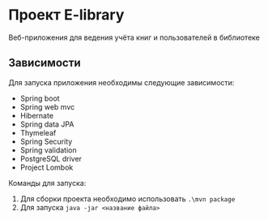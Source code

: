 # Проект E-library
Веб-приложения для ведения учёта книг и пользователей в библиотеке 
## Зависимости
Для запуска приложения необходимы следующие зависимости:
* Spring boot
* Spring web mvc
* Hibernate
* Spring data JPA
* Thymeleaf
* Spring Security
* Spring validation
* PostgreSQL driver
* Project Lombok

Команды для запуска:
1. Для сборки проекта необходимо использовать ``.\mvn package``
2. Для запуска ``java -jar <название файла>``
